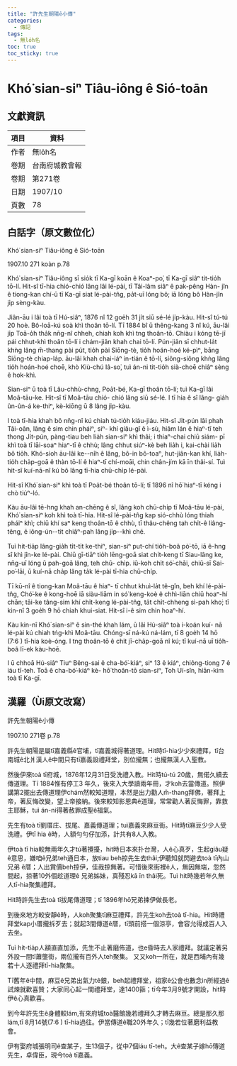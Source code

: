 ```yaml
---
title: "許先生朝陽ê小傳"
categories:
  - 傳記
tags:
  - 無lo̍h名
toc: true
toc_sticky: true
---
```


# Khó͘ sian-siⁿ Tiâu-iông ê Sió-toān

## 文獻資訊

| 項目 | 資料 |
|---|---|
| 作者 | 無lo̍h名 |
| 卷期 | 台南府城教會報 |
| 卷期 | 第271卷 |
| 日期 | 1907/10 |
| 頁數 | 78 |

## 白話字（原文數位化）

Khó͘ sian-siⁿ Tiâu-iông ê Sió-toān

1907.10 271 koàn p.78

Khó͘ sian-siⁿ Tiâu-iông sī sio̍k tī Ka-gī koān ê Koaⁿ-po͘, tī Ka-gī siâⁿ tit-tio̍h tō-lí. Hit-sî tī-hia chió-chió lâng lâi lé-pài, tī Tâi-lâm siâⁿ ê pak-pêng Hàn- jîn ê tiong-kan chí-ū tī Ka-gī siat lé-pài-tn̂g, pa̍t-uī lóng bô; iā lóng bô Hàn-jîn ji̍p sèng-kàu.

Jiân-āu i lâi toà tī Hú-siâⁿ, 1876 nî 12 goe̍h 31 ji̍t siū sé-lé ji̍p-kàu. Hit-sî tú-tú 20 hoè. Bô-loā-kú soà khì thoân tō-lí. Tī 1884 bî ū thêng-kang 3 nî kú, āu-lâi ji̍p Toā-o̍h tha̍k nn̄g-nî chheh, chiah koh khì tng thoân-tō. Chiàu i kóng tē-jī pái chhut-khì thoân tō-lí i chám-jiân khah chai tō-lí. Pún-jiân sī chhut-la̍t khǹg lâng m̄-thang pài pu̍t, tio̍h pài Siōng-tè, tio̍h hoán-hoé ké-pìⁿ, bāng Siōng-tè chiap-la̍p. āu-lâi khah chai-iáⁿ in-tián ê tō-lí, siông-siông khǹg lâng tio̍h hoán-hoé choē, khò Kiù-chú Iâ-so͘, tuì án-ni tit-tio̍h sià-choē chiâⁿ sèng ê hok-khì.

Sian-siⁿ ū toà tī Lâu-chhù-chng, Poa̍t-bé, Ka-gī thoân tō-lí; tuì Ka-gī lâi Moâ-tāu-ke. Hit-sî tī Moâ-tāu chió- chió lâng siū sé-lé. I tī hia ê sî lâng- gia̍h ûn-ûn-á ke-thiⁿ, kè-kiōng ū 8 lâng ji̍p-kàu.

I toà tī-hia khah bô nn̄g-nî kú chiah tú-tio̍h kiáu-jiáu. Hit-sî Ji̍t-pún lâi phah Tâi-oân, lâng ê sim chin pháiⁿ, siⁿ- khí giâu-gî ê ì-sù, hiâm lán ê hiaⁿ-tī teh thong Ji̍t-pún, pàng-tiau beh lia̍h sian-siⁿ khì thâi; i thiaⁿ-chai chiū siám- pī khì toà tī lāi-soaⁿ hiaⁿ-tī ê chhù; lâng chhut siúⁿ-kè beh lia̍h i, kai-chài lia̍h bô tio̍h. Khó-sioh āu-lâi ke--ni̍h ê lâng, bô-in bô-toaⁿ, hut-jiân-kan khí, lia̍h-tio̍h cha̍p-goā ê thàn tō-lí ê hiaⁿ-tī chí-moāi, chin chân-jím kā īn thâi-sí. Tuì hit-sî kuí-nā-nî kú bô lâng tī-hia chū-chi̍p lé-pài.

Hit-sî Khó͘ sian-siⁿ khì toà tī Poa̍t-bé thoân tō-lí; tī 1896 nî hō͘ hiaⁿ-tī kéng i chò tiúⁿ-ló.

Kàu āu-lâi tē-hng khah an-chēng ê sî, lâng koh chū-chi̍p tī Moâ-tāu lé-pài, Khó͘ sian-siⁿ koh khì toà tī-hia. Hit-sî lé-pài-tn̂g kap sió-chhù lóng thiah pháiⁿ khì; chiū khí saⁿ keng thoân-tō ê chhù, tī thâu-chêng tah chi̍t-ê liâng-têng, ē iông-ún--tit chiâⁿ-pah lâng ji̍p--khì chē.

Tuì hit-tia̍p lâng-gia̍h ti̍t-ti̍t ke-thiⁿ, sian-siⁿ put-chí tio̍h-boâ pò͘-tō, iā ê-hng sî khì jîn-ke lé-pài. Chiū gī-tiāⁿ tio̍h lēng-goā siat chi̍t-keng tī Siau-lâng ke, nn̄g-uī lóng ū pah-goā lâng, teh chū- chi̍p. iū-koh chi̍t só͘-chāi, chiū-sī Sai- po͘-lāi, ū kuí-nā cha̍p lâng ta̍k lé-pài tī-hia chū-chi̍p.

Tī kū-nî ê tiong-kan Moâ-tāu ê hiaⁿ- tī chhut khuì-la̍t tê-gîn, beh khí lé-pài- tn̂g, Chó͘-ke ê kong-hoē iā siàu-liām in só͘ keng-koè ê chhì-liān chiū hoaⁿ-hí chān; tāi-ke tâng-sim khí chi̍t-keng lé-pài-tn̂g, ta̍t chi̍t-chheng sì-pah kho͘; tī kin-nî 3 goe̍h 9 hō chiah khui-siat. Hit-sî i-ê sim chin hoaⁿ-hí.

Kàu kin-nî Khó͘ sian-siⁿ ê sin-thé khah lám, ū lâi Hú-siâⁿ toà i-koán kuí- nā lé-pài kú chiah tńg-khì Moâ-tāu. Chóng-sī ná-kú ná-lám, tī 8 goe̍h 14 hō (7:6 ) tī-hia koè-óng. I tng thoân-tō ê chit jī-cha̍p-goā nî kú; tī kuí-nā uī tio̍h-boâ lī-ek kàu-hoē.

I ū chhoā Hú-siâⁿ Tiuⁿ Bêng-sai ê cha-bó͘-kiáⁿ, siⁿ 13 ê kiáⁿ, chiông-tiong 7 ê iáu tī-teh. Toā ê cha-bó͘-kiáⁿ kè- hō͘ thoân-tō sian-siⁿ, Toh Uí-sîn, hiān-kim toà tī Ka-gī.

## 漢羅（Ùi原文改寫）

許先生朝陽ê小傳

1907.10 271卷 p.78

許先生朝陽是屬tī嘉義縣ê官埔，tī嘉義城得著道理。Hit時tī-hia少少來禮拜，tī台南城ê北爿漢人ê中間只有tī嘉義設禮拜堂，別位攏無；也攏無漢人入聖教。

然後伊來toà tī府城，1876年12月31日受洗禮入教。Hit時tú-tú 20歲，無偌久續去傳道理。Tī 1884惟有停工3 年久，後來入大學讀兩年冊，才koh去當傳道。照伊講第2擺出去傳道理伊chám然較知道理，本然是出力勸人m̄-thang拜佛，著拜上帝，著反悔改變，望上帝接納。後來較知影恩典ê道理，常常勸人著反悔罪，靠救主耶穌，tuì án-ni得著赦罪成聖ê福氣。

先生有toà tī劉厝庄、拔尾、嘉義傳道理；tuì嘉義來麻豆街。Hit時tī麻豆少少人受洗禮。伊tī hia ê時，人額勻勻仔加添，計共有8人入教。

伊toà tī hia較無兩年久才tú著攪擾，hit時日本來扑台灣，人ê心真歹，生起giâu疑ê意思，嫌咱ê兄弟teh通日本，放tiau beh掠先生去thâi;伊聽知就閃避去toà tī內山兄弟 ê厝；人出賞價beh掠伊，佳哉掠無著。可惜後來街裡ê人，無因無端，忽然間起，掠著10外個趁道理ê 兄弟姊妹，真殘忍kā īn thâi死。Tuì hit時幾若年久無人tī-hia聚集禮拜。

Hit時許先生去toà tī拔尾傳道理；tī 1896年hō͘兄弟揀伊做長老。

到後來地方較安靜ê時，人koh聚集tī麻豆禮拜，許先生koh去toà tī-hia。Hit時禮拜堂kap小厝攏拆歹去；就起3間傳道ê厝，tī頭前搭一個涼亭，會容允得成百人入去坐。

Tuì hit-tia̍p人額直直加添，先生不止著磨佈道，也e昏時去人家禮拜。就議定著另外設一間tī蕭壟街，兩位攏有百外人teh聚集。 又又koh一所在，就是西埔內有幾若十人逐禮拜tī-hia聚集。

Tī舊年ê中間，麻豆ê兄弟出氣力tê銀，beh起禮拜堂，祖家ê公會也數念in所經過ê試煉就歡喜贊；大家同心起一間禮拜堂，達1400箍；tī今年3月9號才開設，hit時伊ê心真歡喜。

到今年許先生ê身體較lám,有來府城toà醫館幾若禮拜久才轉去麻豆。總是那久那lám,tī 8月14號(7:6 ) tī-hia過往。伊當傳道ê職20外年久；tī幾若位著磨利益教會。

伊有娶府城張明司ê查某子，生13個子，從中7個iáu tī-teh。大ê查某子嫁hō͘傳道先生，卓偉臣，現今toà tī嘉義。
